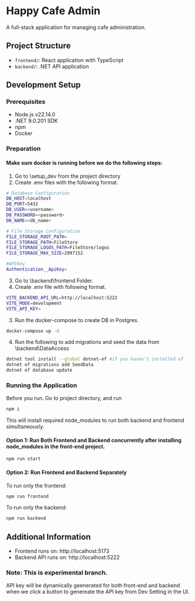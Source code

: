 # Happy Cafe Admin

A full-stack application for managing cafe administration.

## Project Structure

- `frontend/`: React application with TypeScript
- `backend/`: .NET API application

## Development Setup

### Prerequisites

- Node.js v22.14.0
- .NET 9.0.201 SDK
- npm
- Docker 

### Preparation

#### Make sure docker is running before we do the following steps:

1. Go to \setup_dev from the project <root> directory
2. Create .env files with the following format.
```bash 
# Database Configuration
DB_HOST=localhost
DB_PORT=5432
DB_USER=<username>
DB_PASSWORD=<password>
DB_NAME=<db_name>

# File Storage Configuration
FILE_STORAGE_ROOT_PATH=
FILE_STORAGE_PATH=FileStore
FILE_STORAGE_LOGOS_PATH=FileStore/logos
FILE_STORAGE_MAX_SIZE=2097152

#APIKey
Authentication__ApiKey=
```
3. Go to \backend\frontend Folder.
4. Create .env file with following format.
```bash
VITE_BACKEND_API_URL=http://localhost:5222
VITE_MODE=development
VITE_API_KEY=
```
3. Run the docker-compose to create DB in Postgres. 
```bash
docker-compose up -d
```

4. Run the following to add migrations and seed the data from <Root>\backend\DataAccess
```bash
dotnet tool install --global dotnet-ef #if you haven't installed ef
dotnet ef migrations add SeedData
dotnet ef database update
```

### Running the Application

Before you run. Go to project <Root> directory, and run 

```bash
npm i
```

This will install required node_modules to run both backend and frontend simultaneously.


#### Option 1: Run Both Frontend and Backend concurrently after installing node_modules in the front-end project.

```bash
npm run start
```

#### Option 2: Run Frontend and Backend Separately

To run only the frontend:

```bash
npm run frontend
```

To run only the backend:

```bash
npm run backend
```

## Additional Information

- Frontend runs on: http://localhost:5173
- Backend API runs on:  http://localhost:5222

### Note: This is experimental branch. 

API key will be dynamically geenerated for both front-end and backend when we click a button to genereate the API key from Dev Setting in the UI. 
